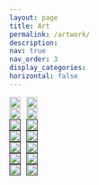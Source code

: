 ```yaml
---
layout: page
title: Art
permalink: /artwork/
description:
nav: true
nav_order: 3
display_categories: 
horizontal: false
---
```


<link rel="stylesheet" href="{{ '/assets/css/style.css' | relative_url }}">
<style>
	.inline {
	  display: flex;
	  align-items: center; /* Aligns items vertically */
	  gap: 10px; /* Optional: Adds space between elements */
	}
</style>

<div class="inline">
  <a href="https://www.artstation.com/artwork/lDADkO"><img width="100%" height="75%" src="../../assets/img/artwork/Dungeon_Menu_BG_240509_TW.png"></a>
  <a href="https://www.artstation.com/artwork/qea9yn"><img width="100%" height="75%" src="../../assets/img/artwork/Bathroom_Pixelart_bg_transparent_230813.png"></a>
</div>
<div class="inline">
  <a href="https://www.artstation.com/artwork/9EYm4N"><img width="100%" height="75%" src="../../assets/img/artwork/DuneBanner02_transparent03.png"></a>
  <a href="https://www.artstation.com/artwork/KenbdR"><img width="100%" height="75%" src="../../assets/img/artwork/Kylee_Gift_Colored_230918_colored_TW.png"></a>
</div>
<div class="inline">
  <a href=""><img width="100%" height="75%" src="../../assets/img/artwork/Boss_Concept_250515.png"></a>
  <a href=""><img width="100%" height="75%" src="../../assets/img/artwork/Leg_Model_Concept_250515.png"></a>
</div>
<div class="inline">
  <a href=""><img width="100%" height="75%" src="../../assets/img/artwork/Health_Potion_Concept_250515.png"></a>
  <a href=""><img width="100%" height="75%" src="../../assets/img/artwork/Mana_Potion_Concept_250515.png"></a>
</div>
<div class="inline">
  <a href=""><img width="100%" height="75%" src="../../assets/img/artwork/Talisman_Concept_250515.png"></a>
  <a href=""><img width="100%" height="75%" src="../../assets/img/artwork/Scroll_Concept_250515.png"></a>
</div>
<div class="inline">
  <a href=""><img width="100%" height="75%" src="../../assets/img/artwork/Helmet_Concept_250515.png"></a>
  <a href=""><img width="100%" height="75%" src="../../assets/img/artwork/Ranged_Concept_250515.png"></a>
</div>
<div class="inline">
  <a href=""><img width="100%" height="75%" src="../../assets/img/artwork/Ranged_Concept_02_250515.png"></a>
  <a href=""><img width="100%" height="75%" src="../../assets/img/artwork/Environment_Concept_250515.png"></a>
</div>

<hr style="height:5pt; visibility:hidden;"/>